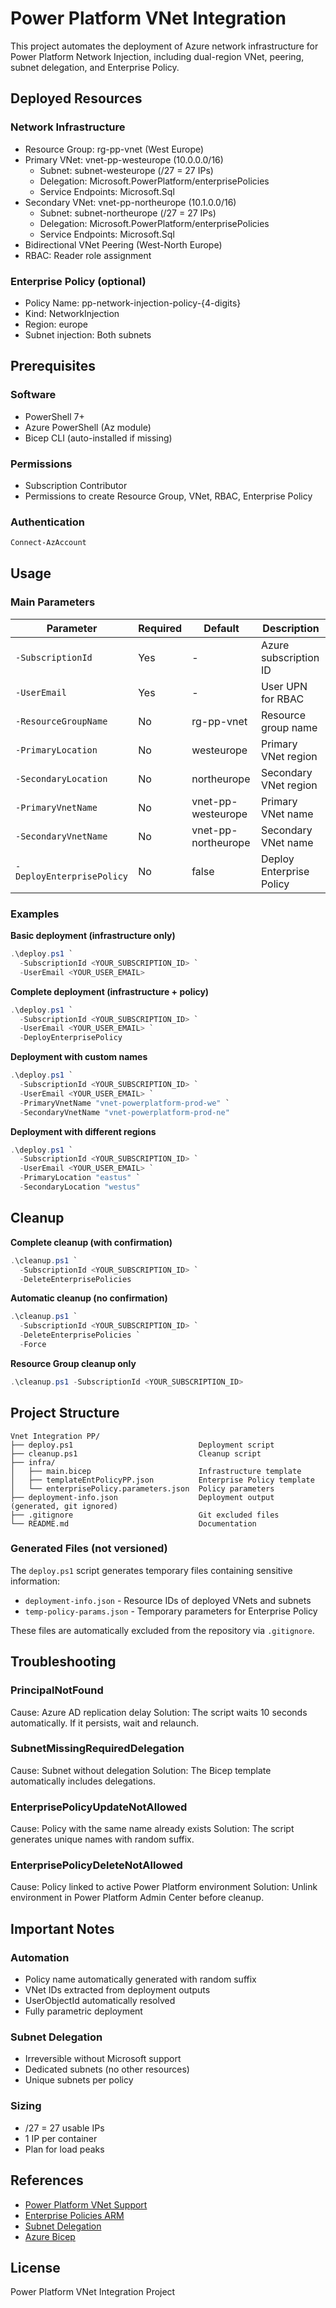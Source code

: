 # Power Platform VNet Integration

This project automates the deployment of Azure network infrastructure for Power Platform Network Injection, including dual-region VNet, peering, subnet delegation, and Enterprise Policy.

## Deployed Resources

### Network Infrastructure

- Resource Group: rg-pp-vnet (West Europe)
- Primary VNet: vnet-pp-westeurope (10.0.0.0/16)
  - Subnet: subnet-westeurope (/27 = 27 IPs)
  - Delegation: Microsoft.PowerPlatform/enterprisePolicies
  - Service Endpoints: Microsoft.Sql
- Secondary VNet: vnet-pp-northeurope (10.1.0.0/16)
  - Subnet: subnet-northeurope (/27 = 27 IPs)
  - Delegation: Microsoft.PowerPlatform/enterprisePolicies
  - Service Endpoints: Microsoft.Sql
- Bidirectional VNet Peering (West-North Europe)
- RBAC: Reader role assignment

### Enterprise Policy (optional)

- Policy Name: pp-network-injection-policy-{4-digits}
- Kind: NetworkInjection
- Region: europe
- Subnet injection: Both subnets

## Prerequisites

### Software
- PowerShell 7+
- Azure PowerShell (Az module)
- Bicep CLI (auto-installed if missing)

### Permissions
- Subscription Contributor
- Permissions to create Resource Group, VNet, RBAC, Enterprise Policy

### Authentication
```powershell
Connect-AzAccount
```

## Usage

### Main Parameters

| Parameter | Required | Default | Description |
|-----------|----------|---------|-------------|
| `-SubscriptionId` | Yes | - | Azure subscription ID |
| `-UserEmail` | Yes | - | User UPN for RBAC |
| `-ResourceGroupName` | No | rg-pp-vnet | Resource group name |
| `-PrimaryLocation` | No | westeurope | Primary VNet region |
| `-SecondaryLocation` | No | northeurope | Secondary VNet region |
| `-PrimaryVnetName` | No | vnet-pp-westeurope | Primary VNet name |
| `-SecondaryVnetName` | No | vnet-pp-northeurope | Secondary VNet name |
| `-DeployEnterprisePolicy` | No | false | Deploy Enterprise Policy |

### Examples

**Basic deployment (infrastructure only)**
```powershell
.\deploy.ps1 `
  -SubscriptionId <YOUR_SUBSCRIPTION_ID> `
  -UserEmail <YOUR_USER_EMAIL>
```

**Complete deployment (infrastructure + policy)**
```powershell
.\deploy.ps1 `
  -SubscriptionId <YOUR_SUBSCRIPTION_ID> `
  -UserEmail <YOUR_USER_EMAIL> `
  -DeployEnterprisePolicy
```

**Deployment with custom names**
```powershell
.\deploy.ps1 `
  -SubscriptionId <YOUR_SUBSCRIPTION_ID> `
  -UserEmail <YOUR_USER_EMAIL> `
  -PrimaryVnetName "vnet-powerplatform-prod-we" `
  -SecondaryVnetName "vnet-powerplatform-prod-ne"
```

**Deployment with different regions**
```powershell
.\deploy.ps1 `
  -SubscriptionId <YOUR_SUBSCRIPTION_ID> `
  -UserEmail <YOUR_USER_EMAIL> `
  -PrimaryLocation "eastus" `
  -SecondaryLocation "westus"
```

## Cleanup

**Complete cleanup (with confirmation)**
```powershell
.\cleanup.ps1 `
  -SubscriptionId <YOUR_SUBSCRIPTION_ID> `
  -DeleteEnterprisePolicies
```

**Automatic cleanup (no confirmation)**
```powershell
.\cleanup.ps1 `
  -SubscriptionId <YOUR_SUBSCRIPTION_ID> `
  -DeleteEnterprisePolicies `
  -Force
```

**Resource Group cleanup only**
```powershell
.\cleanup.ps1 -SubscriptionId <YOUR_SUBSCRIPTION_ID>
```

## Project Structure

```
Vnet Integration PP/
├── deploy.ps1                            Deployment script
├── cleanup.ps1                           Cleanup script
├── infra/
│   ├── main.bicep                        Infrastructure template
│   ├── templateEntPolicyPP.json          Enterprise Policy template
│   └── enterprisePolicy.parameters.json  Policy parameters
├── deployment-info.json                  Deployment output (generated, git ignored)
├── .gitignore                            Git excluded files
└── README.md                             Documentation
```

### Generated Files (not versioned)

The `deploy.ps1` script generates temporary files containing sensitive information:
- `deployment-info.json` - Resource IDs of deployed VNets and subnets
- `temp-policy-params.json` - Temporary parameters for Enterprise Policy

These files are automatically excluded from the repository via `.gitignore`.

## Troubleshooting

### PrincipalNotFound
Cause: Azure AD replication delay
Solution: The script waits 10 seconds automatically. If it persists, wait and relaunch.

### SubnetMissingRequiredDelegation
Cause: Subnet without delegation
Solution: The Bicep template automatically includes delegations.

### EnterprisePolicyUpdateNotAllowed
Cause: Policy with the same name already exists
Solution: The script generates unique names with random suffix.

### EnterprisePolicyDeleteNotAllowed
Cause: Policy linked to active Power Platform environment
Solution: Unlink environment in Power Platform Admin Center before cleanup.

## Important Notes

### Automation
- Policy name automatically generated with random suffix
- VNet IDs extracted from deployment outputs
- UserObjectId automatically resolved
- Fully parametric deployment

### Subnet Delegation
- Irreversible without Microsoft support
- Dedicated subnets (no other resources)
- Unique subnets per policy

### Sizing
- /27 = 27 usable IPs
- 1 IP per container
- Plan for load peaks

## References

- [Power Platform VNet Support](https://learn.microsoft.com/power-platform/admin/vnet-support-overview)
- [Enterprise Policies ARM](https://learn.microsoft.com/azure/templates/microsoft.powerplatform/enterprisepolicies)
- [Subnet Delegation](https://learn.microsoft.com/azure/virtual-network/manage-subnet-delegation)
- [Azure Bicep](https://learn.microsoft.com/azure/azure-resource-manager/bicep/)

## License

Power Platform VNet Integration Project
